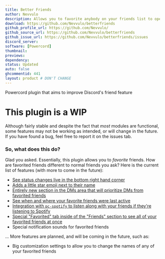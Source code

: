 ```yaml
---
title: Better Friends
author: Nevvulo
description: Allows you to favorite anybody on your friends list to open up more functionality to them such as seeing live status changes, seeing where they were last active, and much more!
download: https://github.com/Nevvulo/betterfriends
github_profile_url: https://github.com/Nevvulo/
github_source_url: https://github.com/Nevvulo/betterfriends
github_issue_url: https://github.com/Nevvulo/betterfriends/issues
discord_server:
software: [Powercord]
thumbnail:
previews:
dependency:
status: Updated
auto: false
ghcommentid: 441
layout: product # DON'T CHANGE
---
```

Powercord plugin that aims to improve Discord's friend feature

# This plugin is a WIP
Although fairly stable and despite the fact that *most* modules are functional, some features may not be working as intended, or will change in the future.
If you have found a bug, feel free to report it on the issues tab.

### So, what does this do?
Glad you asked. Essentially, this plugin allows you to *favorite* friends. 
How are favorited friends different to normal friends you ask? Here is the current list of features (with more to come in the future):

* [See status changes live in the bottom right hand corner](https://massive-legend.nevulo.xyz/ZDW25DI9.gif)
* [Adds a little star emoji next to their name](https://massive-legend.nevulo.xyz/QhzivMAb.png)
* [Entirely new section in the DMs area that will prioritize DMs from favorited friends](https://massive-legend.nevulo.xyz/f11PuwZH.png)
* [See when and where your favorite friends were last active](https://massive-legend.nevulo.xyz/DOZPdrTn.mp4)
* [Integration with `pc-spotify` to listen along with your friends if they're listening to Spotify](https://massive-legend.nevulo.xyz/tCO7Kn55.mp4)
* [Special "Favorited" tab inside of the "Friends" section to see all of your favorited friends at once](https://massive-legend.nevulo.xyz/Lp76IzAp.png)
* Special notification sounds for favorited friends

... More features are planned, and will be coming in the future, such as:

* Big customization settings to allow you to change the names of any of your favorited friends